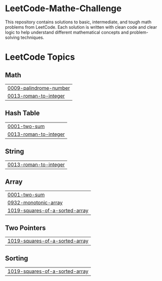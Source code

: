 # LeetCode-Mathe-Challenge
This repository contains solutions to basic, intermediate, and tough math problems from LeetCode. Each solution is written with clean code and clear logic to help understand different mathematical concepts and problem-solving techniques.

<!---LeetCode Topics Start-->
# LeetCode Topics
## Math
|  |
| ------- |
| [0009-palindrome-number](https://github.com/mrsaffu/LeetCode-Mathe-Challenge/tree/master/0009-palindrome-number) |
| [0013-roman-to-integer](https://github.com/mrsaffu/LeetCode-Mathe-Challenge/tree/master/0013-roman-to-integer) |
## Hash Table
|  |
| ------- |
| [0001-two-sum](https://github.com/mrsaffu/LeetCode-Mathe-Challenge/tree/master/0001-two-sum) |
| [0013-roman-to-integer](https://github.com/mrsaffu/LeetCode-Mathe-Challenge/tree/master/0013-roman-to-integer) |
## String
|  |
| ------- |
| [0013-roman-to-integer](https://github.com/mrsaffu/LeetCode-Mathe-Challenge/tree/master/0013-roman-to-integer) |
## Array
|  |
| ------- |
| [0001-two-sum](https://github.com/mrsaffu/LeetCode-Mathe-Challenge/tree/master/0001-two-sum) |
| [0932-monotonic-array](https://github.com/mrsaffu/LeetCode-Mathe-Challenge/tree/master/0932-monotonic-array) |
| [1019-squares-of-a-sorted-array](https://github.com/mrsaffu/LeetCode-Mathe-Challenge/tree/master/1019-squares-of-a-sorted-array) |
## Two Pointers
|  |
| ------- |
| [1019-squares-of-a-sorted-array](https://github.com/mrsaffu/LeetCode-Mathe-Challenge/tree/master/1019-squares-of-a-sorted-array) |
## Sorting
|  |
| ------- |
| [1019-squares-of-a-sorted-array](https://github.com/mrsaffu/LeetCode-Mathe-Challenge/tree/master/1019-squares-of-a-sorted-array) |
<!---LeetCode Topics End-->